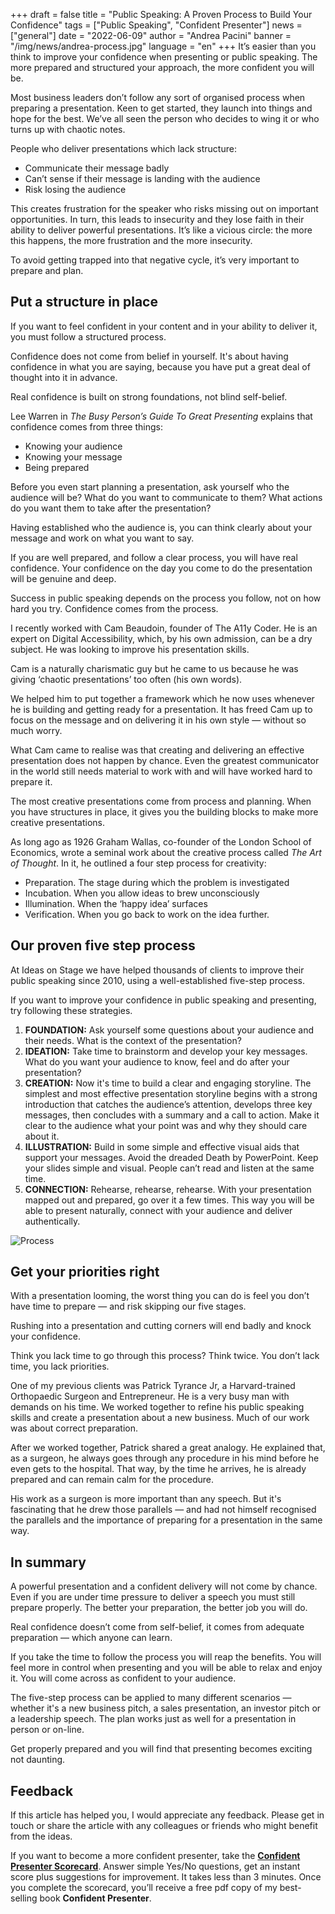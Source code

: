 +++
draft = false
title = "Public Speaking: A Proven Process to Build Your Confidence"
tags = ["Public Speaking", "Confident Presenter"]
news = ["general"]
date = "2022-06-09"
author = "Andrea Pacini"
banner = "/img/news/andrea-process.jpg"
language = "en"
+++
It’s easier than you think to improve your confidence when presenting or public speaking. The more prepared and structured your approach, the more confident you will be.

Most business leaders don’t follow any sort of organised process when preparing a presentation. Keen to get started, they launch into things and hope for the best. We’ve all seen the person who decides to wing it or who turns up with chaotic notes.

People who deliver presentations which lack structure:

* Communicate their message badly
* Can’t sense if their message is landing with the audience
* Risk losing the audience 

This creates frustration for the speaker who risks missing out on important opportunities. In turn, this leads to insecurity and they lose faith in their ability to deliver powerful presentations. It’s like a vicious circle: the more this happens, the more frustration and the more insecurity.

To avoid getting trapped into that negative cycle, it’s very important to prepare and plan. 

## Put a structure in place

If you want to feel confident in your content and in your ability to deliver it, you must follow a structured process.

Confidence does not come from belief in yourself. It's about having confidence in what you are saying, because you have put a great deal of thought into it in advance.

Real confidence is built on strong foundations, not blind self-belief.

Lee Warren in *The Busy Person’s Guide To Great Presenting* explains that confidence comes from three things: 

* Knowing your audience 
* Knowing your message 
* Being prepared 

Before you even start planning a presentation, ask yourself who the audience will be? What do you want to communicate to them? What actions do you want them to take after the presentation? 

Having established who the audience is, you can think clearly about your message and work on what you want to say. 

If you are well prepared, and follow a clear process, you will have real confidence. Your confidence on the day you come to do the presentation will be genuine and deep. 

Success in public speaking depends on the process you follow, not on how hard you try. Confidence comes from the process.

I recently worked with Cam Beaudoin, founder of The A11y Coder. He is an expert on Digital Accessibility, which, by his own admission, can be a dry subject. He was looking to improve his presentation skills.

Cam is a naturally charismatic guy but he came to us because he was giving ‘chaotic presentations’ too often (his own words).

We helped him to put together a framework which he now uses whenever he is building and getting ready for a presentation. It has freed Cam up to focus on the message and on delivering it in his own style — without so much worry.

What Cam came to realise was that creating and delivering an effective presentation does not happen by chance. Even the greatest communicator in the world still needs material to work with and will have worked hard to prepare it.

The most creative presentations come from process and planning. When you have structures in place, it gives you the building blocks to make more creative presentations.

As long ago as 1926 Graham Wallas, co-founder of the London School of Economics, wrote a seminal work about the creative process called *The Art of Thought*. In it, he outlined a four step process for creativity:

* Preparation. The stage during which the problem is investigated
* Incubation. When you allow ideas to brew unconsciously
* Illumination. When the ‘happy idea’ surfaces
* Verification. When you go back to work on the idea further.

## Our proven five step process

At Ideas on Stage we have helped thousands of clients to improve their public speaking since 2010, using a well-established five-step process.

If you want to improve your confidence in public speaking and presenting, try following these strategies.

1. **FOUNDATION:** Ask yourself some questions about your audience and their needs. What is the context of the presentation? 
2. **IDEATION:** Take time to brainstorm and develop your key messages. What do you want your audience to know, feel and do after your presentation? 
3. **CREATION:** Now it's time to build a clear and engaging storyline. The simplest and most effective presentation storyline begins with a strong introduction that catches the audience’s attention, develops three key messages, then concludes with a summary and a call to action. Make it clear to the audience what your point was and why they should care about it.
4. **ILLUSTRATION:** Build in some simple and effective visual aids that support your messages. Avoid the dreaded Death by PowerPoint. Keep your slides simple and visual. People can’t read and listen at the same time.
5. **CONNECTION:** Rehearse, rehearse, rehearse. With your presentation mapped out and prepared, go over it a few times. This way you will be able to present naturally, connect with your audience and deliver authentically.

![Process](/img/news/andrea-process.jpg)

## Get your priorities right

With a presentation looming, the worst thing you can do is feel you don’t have time to prepare — and risk skipping our five stages.

Rushing into a presentation and cutting corners will end badly and knock your confidence.

Think you lack time to go through this process? Think twice. You don’t lack time, you lack priorities.

One of my previous clients was Patrick Tyrance Jr, a Harvard-trained Orthopaedic Surgeon and Entrepreneur. He is a very busy man with demands on his time. We worked together to refine his public speaking skills and create a presentation about a new business. Much of our work was about correct preparation.

After we worked together, Patrick shared a great analogy. He explained that, as a surgeon, he always goes through any procedure in his mind before he even gets to the hospital. That way, by the time he arrives, he is already prepared and can remain calm for the procedure.

His work as a surgeon is more important than any speech. But it's fascinating that he drew those parallels — and had not himself recognised the parallels and the importance of preparing for a presentation in the same way.

## In summary

A powerful presentation and a confident delivery will not come by chance. Even if you are under time pressure to deliver a speech you must still prepare properly. The better your preparation, the better job you will do. 

Real confidence doesn’t come from self-belief, it comes from adequate preparation — which anyone can learn.

If you take the time to follow the process you will reap the benefits. You will feel more in control when presenting and you will be able to relax and enjoy it. You will come across as confident to your audience.

The five-step process can be applied to many different scenarios — whether it's a new business pitch, a sales presentation, an investor pitch or a leadership speech. The plan works just as well for a presentation in person or on-line.

Get properly prepared and you will find that presenting becomes exciting not daunting.

## Feedback

If this article has helped you, I would appreciate any feedback. Please get in touch or share the article with any colleagues or friends who might benefit from the ideas.

If you want to become a more confident presenter, take the **[Confident Presenter Scorecard](https://presentationscorecard.scoreapp.com/)**. Answer simple Yes/No questions, get an instant score plus suggestions for improvement. It takes less than 3 minutes. Once you complete the scorecard, you’ll receive a free pdf copy of my best-selling book **Confident Presenter**.